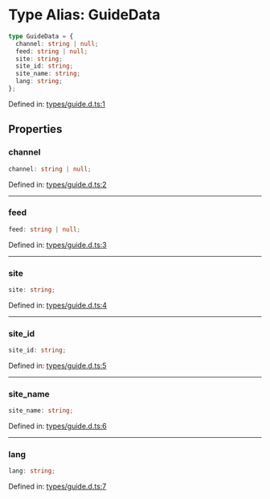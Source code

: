 # Type Alias: GuideData

```ts
type GuideData = {
  channel: string | null;
  feed: string | null;
  site: string;
  site_id: string;
  site_name: string;
  lang: string;
};
```

Defined in: [types/guide.d.ts:1](https://github.com/iptv-org/sdk/blob/88d645d3373c4ec810ba0ec144ac251980f41667/src/types/guide.d.ts#L1)

## Properties

### channel

```ts
channel: string | null;
```

Defined in: [types/guide.d.ts:2](https://github.com/iptv-org/sdk/blob/88d645d3373c4ec810ba0ec144ac251980f41667/src/types/guide.d.ts#L2)

***

### feed

```ts
feed: string | null;
```

Defined in: [types/guide.d.ts:3](https://github.com/iptv-org/sdk/blob/88d645d3373c4ec810ba0ec144ac251980f41667/src/types/guide.d.ts#L3)

***

### site

```ts
site: string;
```

Defined in: [types/guide.d.ts:4](https://github.com/iptv-org/sdk/blob/88d645d3373c4ec810ba0ec144ac251980f41667/src/types/guide.d.ts#L4)

***

### site\_id

```ts
site_id: string;
```

Defined in: [types/guide.d.ts:5](https://github.com/iptv-org/sdk/blob/88d645d3373c4ec810ba0ec144ac251980f41667/src/types/guide.d.ts#L5)

***

### site\_name

```ts
site_name: string;
```

Defined in: [types/guide.d.ts:6](https://github.com/iptv-org/sdk/blob/88d645d3373c4ec810ba0ec144ac251980f41667/src/types/guide.d.ts#L6)

***

### lang

```ts
lang: string;
```

Defined in: [types/guide.d.ts:7](https://github.com/iptv-org/sdk/blob/88d645d3373c4ec810ba0ec144ac251980f41667/src/types/guide.d.ts#L7)
